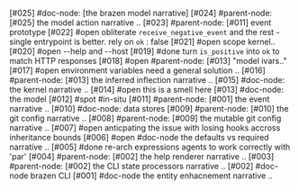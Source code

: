 [#025]       #doc-node: [the brazen model narrative]
[#024]       #parent-node: [#025] the model action narrative ..
[#023]       #parent-node: [#011] event prototype
[#022] #open obliterate `receive_negative_event` and the rest - single
             entrypoint is better. rely on `ok` : false
[#021] #open scope kernel..
[#020] #open  --help and --host
[#019]       #done turn `is_positive` into `ok` to match HTTP responses
[#018] #open #parent-node: [#013] "model ivars.."
[#017] #open environment variables need a general solution ..
[#016]       #parent-node: [#013] the inferred inflection narrative ..
[#015]       #doc-node: the kernel narrative ..
[#014] #open this is a smell here
[#013]       #doc-node: the model
[#012]       #spot #in-situ
[#011]       #parent-node: [#001] the event narrative ..
[#010]       #doc-node: data stores
[#009]       #parent-node: [#010] the git config narrative ..
[#008]       #parent-node: [#009] the mutable git config narrative ..
[#007] #open anticpating the issue with losing hooks accross inheritance bounds
[#006] #open #doc-node the defaults vs required narrative ..
[#005]       #done re-arch expressions agents to work correctly with 'par'
[#004]       #parent-node: [#002] the help renderer narrative ..
[#003]       #parent-node: [#002] the CLI state processors narrative ..
[#002]       #doc-node brazen CLI
[#001]       #doc-node the entity enhacnement narrative ..

